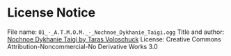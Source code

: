 # License Notice

File name: `01_-_A.T.M.O.M._-_Nochnoe_Dykhanie_Taigi.ogg`
Title and author: [Nochnoe Dykhanie Taigi by Taras Voloschuck](https://archive.org/details/dna_129_a.t.m.o.m._tayozhnoe/01_-_A.T.M.O.M._-_Nochnoe_Dykhanie_Taigi.flac)
License: Creative Commons Attribution-Noncommercial-No Derivative Works 3.0
